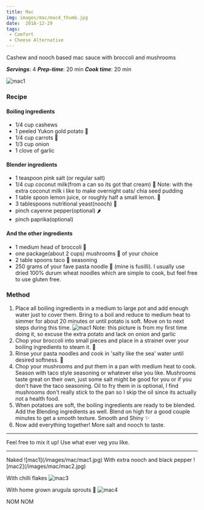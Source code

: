 ```yaml
---
title: Mac
img: images/mac/mac4_thumb.jpg
date:  2018-12-29
tags:
 - Comfort
 - Cheese Alternative
---
```


Cashew and nooch based mac sauce with broccoli and mushrooms

***Servings***: 4
***Prep-time***: 20 min
***Cook time***: 20 min

![mac1](/images/mac/mac_broc.jpg)

### Recipe

#### Boiling ingredients

- 1/4 cup cashews
- 1 peeled Yukon gold potato 🥔
- 1/4 cup carrots 🥕
- 1/3 cup onion
- 1 clove of garlic

#### Blender ingredients

- 1 teaspoon pink salt (or regular salt)
- 1/4 cup coconut milk(from a can so its got that cream) 🥥
 Note: with the extra coconut milk i like to make overnight oats/ chia seed pudding
- 1 table spoon lemon juice, or roughly half a small lemon. 🍋
- 3 tablespoons nutritional yeast(nooch) 🧀
- pinch cayenne pepper(optional) 🌶
- pinch paprika(optional)

#### And the other ingredients

- 1 medium head of broccoli 🥦
- one package(about 2 cups) mushrooms 🍄 of your choice
- 2 table spoons taco 🌮 seasoning
- 250 grams of your fave pasta noodle 🌽 (mine is fusilli). I usually use dried
  100% durum wheat noodles which are simple to cook, but feel free to use gluten
  free.

### Method

1. Place all boiling ingredients in a medium to large pot and add enough water
just to cover them. Bring to a boil and reduce to medium heat to simmer for
about 20 minutes or until potato is soft. Move on to next steps during this time.
![mac1](/images/mac/macingredient.jpg)
Note: this picture is from my first time doing it, so excuse the extra potato
and lack on onion and garlic
2. Chop your broccoli into small pieces and place in a strainer over your
boiling ingredients to steam it. 🚂
3. Rinse your pasta noodles and cook in 'salty like the sea' water until desired
softness. 🍝
4. Chop your mushrooms and put them in a pan with medium heat to
cook. Season with taco style seasoning or whatever else you like. Mushrooms
taste great on their own, just some salt might be good for you or if you don't
have the taco seasoning. Oil to fry them in is optional, I find mushrooms don't
really stick to the pan so I skip the oil since its actually not a health food.
5. When potatoes are soft, the boiling ingredients are ready to be blended. Add
the Blending ingredients as well.  Blend on high for a good couple minutes to
get a smooth texture. Smooth and Shiny ✨
6. Now add everything together! More salt and nooch to taste.

<hr></hr>
Feel free to mix it up! Use what ever veg you like.
<hr></hr>
Naked
![mac1](/images/mac/mac1.jpg)
With extra nooch and black pepper
![mac2](/images/mac/mac2.jpg)

With chilli flakes
![mac3](/images/mac/mac3.jpg)

With home grown arugula sprouts 🌱
![mac4](/images/mac/mac4.jpg)


NOM NOM

